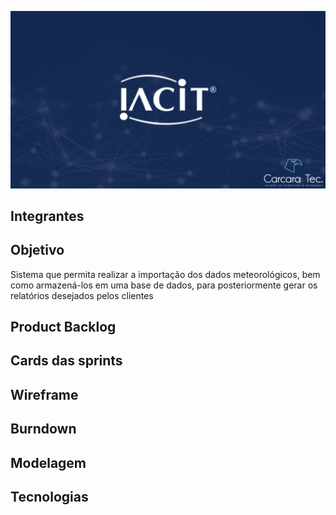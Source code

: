 ![slide1](https://github.com/CarcaraTec/IACIT/blob/364938a6472f4f62506d315496607440e96b8e3c/Apresentacao/API%20IACIT.png)

## Integrantes
## Objetivo

Sistema que permita realizar a importação dos dados meteorológicos, bem como armazená-los em uma base de dados, para posteriormente gerar os relatórios desejados pelos clientes 

## Product Backlog
## Cards das sprints
## Wireframe
## Burndown
## Modelagem
## Tecnologias
